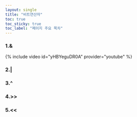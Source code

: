 ```yaml
---
layout: single
title: "비트연산자"
toc: true
toc_sticky: true
toc_label: "페이지 주요 목차"
---
```


### 1.&
{% include video id="yHBYeguDR0A" provider="youtube" %}

### 2.|

### 3.^

### 4.>>

### 5.<<
